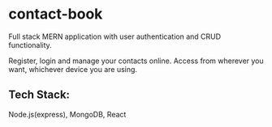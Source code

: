 # contact-book

Full stack MERN application with user authentication and CRUD functionality.

Register, login and manage your contacts online. Access from wherever you want, whichever device you are using.

## Tech Stack:

Node.js(express),
MongoDB,
React
